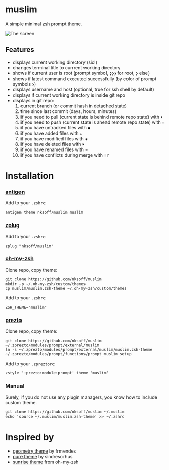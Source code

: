 # muslim

A simple minimal zsh prompt theme.

![The screen](https://raw.github.com/nksoff/muslim/master/screen.png)

## Features
- displays current working directory (sic!)
- changes terminal title to currrent working directory
- shows if current user is root (prompt symbol, `❯❯❯` for root, `❯` else)
- shows if latest command executed successfully (by color of prompt symbols `❯`)
- displays username and host (optional, true for ssh shell by default)
- displays if current working directory is inside git repo
- displays in git repo:
    1. current branch (or commit hash in detached state)
    2. time since last commit (days, hours, minutes)
    3. if you need to pull (current state is behind remote repo state) with `⬇`
    4. if you need to push (current state is ahead remote repo state) with `⬆`
    5. if you have untracked files with `◼`
    6. if you have added files with `✚`
    7. if you have modified files with `✱`
    8. if you have deleted files with `✖`
    9. if you have renamed files with `➜`
    10. if you have conflicts during merge with `!?`

# Installation

### [antigen](https://github.com/zsh-users/antigen)

Add to your `.zshrc`:

```
antigen theme nksoff/muslim muslim
```

### [zplug](https://github.com/zplug/zplug)

Add to your `.zshrc`:

```
zplug "nksoff/muslim"
```

### [oh-my-zsh](https://github.com/robbyrussell/oh-my-zsh)

Clone repo, copy theme:
```
git clone https://github.com/nksoff/muslim
mkdir -p ~/.oh-my-zsh/custom/themes
cp muslim/muslim.zsh-theme ~/.oh-my-zsh/custom/themes
```

Add to your `.zshrc`:
```
ZSH_THEME="muslim"
```

### [prezto](https://github.com/sorin-ionescu/prezto)

Clone repo, copy theme:
```
git clone https://github.com/nksoff/muslim ~/.zprezto/modules/prompt/external/muslim
ln -s ~/.zprezto/modules/prompt/external/muslim/muslim.zsh-theme ~/.zprezto/modules/prompt/functions/prompt_muslim_setup
```

Add to your `.zpreztorc`:
```
zstyle ':prezto:module:prompt' theme 'muslim'
```

### Manual

Surely, if you do not use any plugin managers, you know how to include custom theme.

```
git clone https://github.com/nksoff/muslim ~/.muslim
echo 'source ~/.muslim/muslim.zsh-theme' >> ~/.zshrc
```

# Inspired by
- [geometry theme](https://github.com/frmendes/geometry) by frmendes
- [pure theme](https://github.com/sindresorhus/pure) by sindresorhus
- [sunrise theme](https://github.com/robbyrussell/oh-my-zsh/blob/master/themes/sunrise.zsh-theme) from oh-my-zsh
